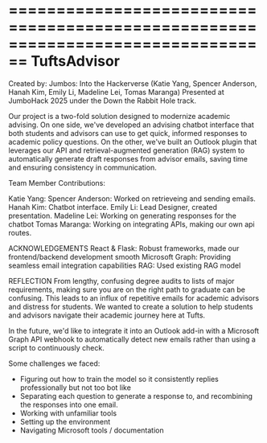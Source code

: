 ================================================================================
TuftsAdvisor
================================================================================
Created by: Jumbos: Into the Hackerverse (Katie Yang, Spencer Anderson,
                                          Hanah Kim, Emily Li, Madeline Lei,
                                          Tomas Maranga)
Presented at JumboHack 2025 under the Down the Rabbit Hole track.

Our project is a two-fold solution designed to modernize academic advising.
On one side, we've developed an advising chatbot interface that both students
and advisors can use to get quick, informed responses to academic policy
questions. On the other, we've built an Outlook plugin that leverages our API
and retrieval-augmented generation (RAG) system to automatically generate draft
responses from advisor emails, saving time and ensuring consistency in
communication.

Team Member Contributions:

Katie Yang: 
Spencer Anderson: Worked on retrieveing and sending emails.
Hanah Kim: Chatbot interface.
Emily Li: Lead Designer, created presentation.
Madeline Lei: Working on generating responses for the chatbot
Tomas Maranga: Working on integrating APIs, making our own api routes.

ACKNOWLEDGEMENTS
React & Flask: Robust frameworks, made our frontend/backend development smooth
Microsoft Graph: Providing seamless email integration capabilities
RAG: Used existing RAG model

REFLECTION
From lengthy, confusing degree audits to lists of major requirements, making 
sure you are on the right path to graduate can be confusing. This leads to an
influx of repetitive emails for academic advisors and distress for students. We
wanted to create a solution to help students and advisors navigate their
academic journey here at Tufts.

In the future, we'd like to integrate it into an Outlook add-in with a 
Microsoft Graph API webhook to automatically detect new emails rather than
using a script to continuously check.

Some challenges we faced:
- Figuring out how to train the model so it consistently replies professionally
  but not too bot like
- Separating each question to generate a response to, and recombining the
  responses into one email.
- Working with unfamiliar tools
- Setting up the environment
- Navigating Microsoft tools / documentation 